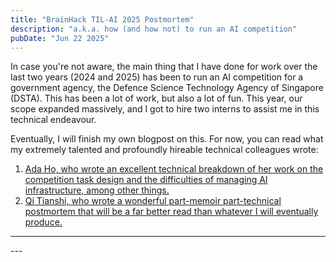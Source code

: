 ```yaml
---
title: "BrainHack TIL-AI 2025 Postmortem"
description: "a.k.a. how (and how not) to run an AI competition"
pubDate: "Jun 22 2025"
---
```


In case you're not aware, the main thing that I have done for work over the last two years (2024 and 2025) has been to run an AI competition for a government agency, the Defence Science Technology Agency of Singapore (DSTA). This has been a lot of work, but also a lot of fun. This year, our scope expanded massively, and I got to hire two interns to assist me in this technical endeavour. 

Eventually, I will finish my own blogpost on this. For now, you can read what my extremely talented and profoundly hireable technical colleagues wrote:
1. [Ada Ho, who wrote an excellent technical breakdown of her work on the competition task design and the difficulties of managing AI infrastructure, among other things.](https://scallion3008.github.io/til-ai-2025/?utm_source=kaisoapbox.com)
2. [Qi Tianshi, who wrote a wonderful part-memoir part-technical postmortem that will be a far better read than whatever I will eventually produce.](https://qitianshi.medium.com/i-helped-build-singapores-biggest-ai-competition-d5a01e1a6aaa?utm_source=kaisoapbox.com)

---
<Subscribe />
---